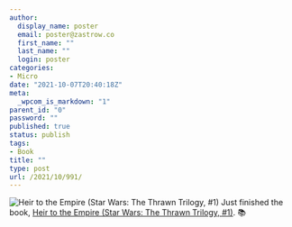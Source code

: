 ```yaml
---
author:
  display_name: poster
  email: poster@zastrow.co
  first_name: ""
  last_name: ""
  login: poster
categories:
- Micro
date: "2021-10-07T20:40:18Z"
meta:
  _wpcom_is_markdown: "1"
parent_id: "0"
password: ""
published: true
status: publish
tags:
- Book
title: ""
type: post
url: /2021/10/991/
---
```

<p><img src="/assets/2021/10/40604754._SY75_.jpg" alt="Heir to the Empire (Star Wars: The Thrawn Trilogy, #1)" /> Just finished the book, <a href="https://www.goodreads.com/review/show/4269581330?utm_medium=api&amp;utm_source=rss">Heir to the Empire (Star Wars: The Thrawn Trilogy, #1)</a>. 📚</p>
